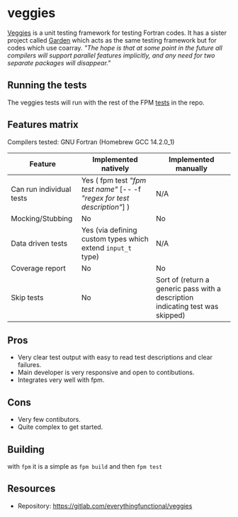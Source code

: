 # veggies

[Veggies](https://gitlab.com/everythingfunctional/veggies) is a unit testing framework for testing Fortran codes.
It has a sister project called [Garden](https://gitlab.com/everythingfunctional/garden) which acts as the same
testing framework but for codes which use coarray. *"The hope is that at some point in the future all compilers
will support parallel features implicitly, and any need for two separate packages will disappear."*

## Running the tests

The veggies tests will run with the rest of the FPM [tests](../README.md#running-the-tests) in the repo.

## Features matrix

Compilers tested: GNU Fortran (Homebrew GCC 14.2.0_1)

| Feature | Implemented natively | Implemented manually |
|---------|----------------------|----------------------|
| Can run individual tests | Yes ( fpm test *"fpm test name"* [-- -f *"regex for test description"*] ) | N/A |
| Mocking/Stubbing | No | No |
| Data driven tests | Yes (via defining custom types which extend `input_t` type) | N/A |
| Coverage report | No | No |
| Skip tests | No | Sort of (return a generic pass with a description indicating test was skipped) |

## Pros

- Very clear test output with easy to read test descriptions and clear failures.
- Main developer is very responsive and open to contibutions.
- Integrates very well with fpm.

## Cons 

- Very few contibutors.
- Quite complex to get started.

## Building

with `fpm` it is a simple as `fpm build` and then `fpm test`

## Resources
- Repository: https://gitlab.com/everythingfunctional/veggies